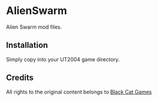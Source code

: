 # AlienSwarm

Alien Swarm mod files.

Installation
--

Simply copy into your UT2004 game directory.

Credits
--
All rights to the original content belongs to [Black Cat Games](http://www.blackcatgames.com)
